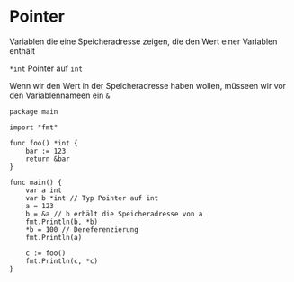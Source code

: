 # Pointer

Variablen die eine Speicheradresse zeigen, die den Wert einer Variablen enthält

`*int` Pointer auf `int`

Wenn wir den Wert in der Speicheradresse haben wollen, müsseen wir vor den Variablennameen ein `&`

```
package main

import "fmt"

func foo() *int {
	bar := 123
	return &bar
}

func main() {
	var a int
	var b *int // Typ Pointer auf int
	a = 123
	b = &a // b erhält die Speicheradresse von a
	fmt.Println(b, *b)
	*b = 100 // Dereferenzierung
	fmt.Println(a)

	c := foo()
	fmt.Println(c, *c)
}
```